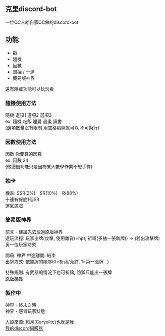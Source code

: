 ## 克里discord-bot

一位OC人給自家OC做的discord-bot

## 功能

- 戳
- 隨機
- 因數
- 單抽 / 十連
- 簡易版神界

還有隱藏功能可以玩玩看

### 隨機使用方法

隨機 選項1 選項2 選項3  
ex. 隨機 吃飯 睡覺 畫畫 讀書  
(選項數量沒有限制 用空格隔開就可以 不可換行)  

### 因數使用方法

因數 你要算的因數  
ex. 因數 24  
~~(做這個功能只是因為某人數學作業不想手算)~~  

### 抽卡

機率: SSR(2%)　SR(10%)　R(88%)  
十連有保底1個SR  
運氣遊戲  

### 簡易版神界

前言 - 建議先去玩過原版神界  
遊玩流程: 玩家出牌(攻擊, 使用雜貨(+hp), 祈禱(多抽一張新牌)) -> (若出攻擊牌)另一位玩家防禦  

開局: 神界    中途離開: 結束  
出牌方式: 依據牌的順序(0=祈禱/允許, 1=第一張牌...)  

特殊規則: 有武器的情況下也可祈禱, 防禦只能出一張牌  
[原版神界](https://godfield.net)  

### 製作中

神界 - 終末之時  
神界 - 感冒玩家狀態  

人設來源: 和月(Caryolite)也就是我  
[我的discord伺服器](https://discord.gg/SVYdu2mU3k)  